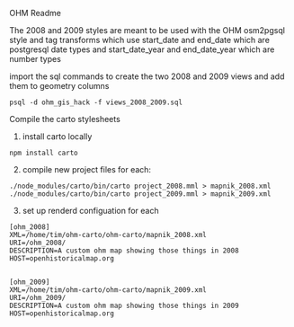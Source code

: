 
OHM Readme

The 2008 and 2009 styles are meant to be used with the OHM osm2pgsql style and tag transforms which use start_date and end_date which are postgresql date types and start_date_year and end_date_year which are number types


import the sql commands to create the two 2008 and 2009 views and add them to geometry columns

```
psql -d ohm_gis_hack -f views_2008_2009.sql
```

Compile the carto stylesheets

1. install carto locally
```
npm install carto
```
2. compile new project files for each: 
```
./node_modules/carto/bin/carto project_2008.mml > mapnik_2008.xml
./node_modules/carto/bin/carto project_2009.mml > mapnik_2009.xml
```

3. set up renderd configuation for each
```
[ohm_2008]
XML=/home/tim/ohm-carto/ohm-carto/mapnik_2008.xml
URI=/ohm_2008/
DESCRIPTION=A custom ohm map showing those things in 2008
HOST=openhistoricalmap.org


[ohm_2009]
XML=/home/tim/ohm-carto/ohm-carto/mapnik_2009.xml
URI=/ohm_2009/
DESCRIPTION=A custom ohm map showing those things in 2009
HOST=openhistoricalmap.org
```


